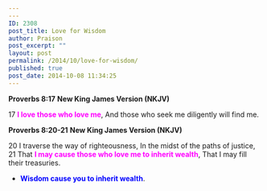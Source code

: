 ```yaml
---
---
ID: 2308
post_title: Love for Wisdom
author: Praison
post_excerpt: ""
layout: post
permalink: /2014/10/love-for-wisdom/
published: true
post_date: 2014-10-08 11:34:25
---
```

<strong>Proverbs 8:17</strong>
<strong> New King James Version (NKJV)</strong>

17 <span style="color: #ff00ff;"><strong>I love those who love me</strong></span>,
And those who seek me diligently will find me.

<strong>Proverbs 8:20-21</strong>
<strong> New King James Version (NKJV)</strong>

20 I traverse the way of righteousness,
In the midst of the paths of justice,
21 That <span style="color: #ff00ff;"><strong>I may cause those who love me to inherit wealth</strong></span>,
That I may fill their treasuries.
<ul>
	<li><span style="color: #0000ff;"><strong>Wisdom cause you to inherit wealth</strong></span>.</li>
</ul>